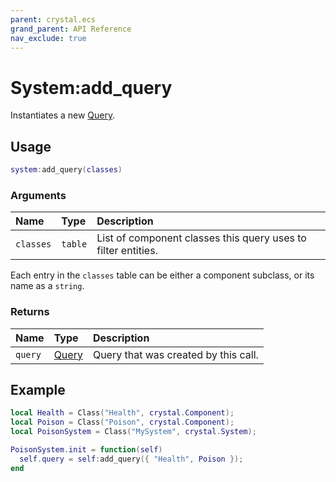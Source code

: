```yaml
---
parent: crystal.ecs
grand_parent: API Reference
nav_exclude: true
---
```


# System:add_query

Instantiates a new [Query](query).

## Usage

```lua
system:add_query(classes)
```

### Arguments

| Name      | Type    | Description                                                   |
| :-------- | :------ | :------------------------------------------------------------ |
| `classes` | `table` | List of component classes this query uses to filter entities. |

Each entry in the `classes` table can be either a component subclass, or its name as a `string`.

### Returns

| Name    | Type           | Description                          |
| :------ | :------------- | :----------------------------------- |
| `query` | [Query](query) | Query that was created by this call. |

## Example

```lua
local Health = Class("Health", crystal.Component);
local Poison = Class("Poison", crystal.Component);
local PoisonSystem = Class("MySystem", crystal.System);

PoisonSystem.init = function(self)
  self.query = self:add_query({ "Health", Poison });
end
```
